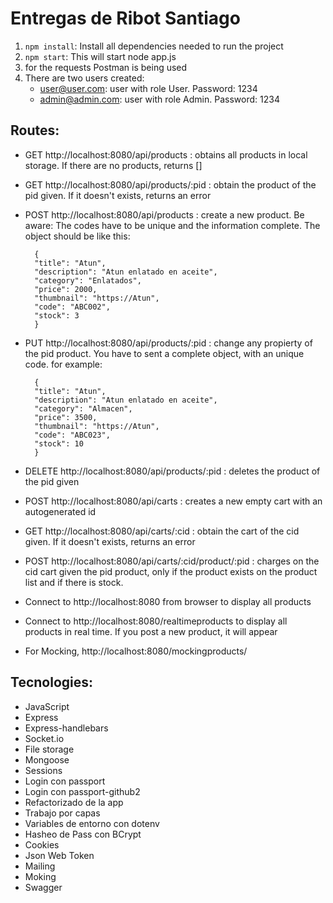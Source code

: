 # Entregas de Ribot Santiago

1) `npm install`: Install all dependencies needed to run the project
2) `npm start`: This will start node app.js
3) for the requests Postman is being used
4) There are two users created:
	- user@user.com: user with role User. Password: 1234
	- admin@admin.com: user with role Admin. Password: 1234

## Routes:

- GET http://localhost:8080/api/products : obtains all products in local storage. If there are no products, returns []
- GET http://localhost:8080/api/products/:pid : obtain the product of the pid given. If it doesn't exists, returns an error
- POST http://localhost:8080/api/products : create a new product. Be aware: The codes have to be unique and the information complete. The object should be like this:

        {  
        "title": "Atun",  
        "description": "Atun enlatado en aceite",  
        "category": "Enlatados",  
        "price": 2000,  
        "thumbnail": "https://Atun",  
        "code": "ABC002",  
        "stock": 3  
        }

- PUT http://localhost:8080/api/products/:pid : change any propierty of the pid product. You have to sent a complete object, with an unique code. for example:

        {  
        "title": "Atun",  
        "description": "Atun enlatado en aceite",  
        "category": "Almacen",  
        "price": 3500,  
        "thumbnail": "https://Atun",  
        "code": "ABC023",  
        "stock": 10  
        }

- DELETE http://localhost:8080/api/products/:pid : deletes the product of the pid given
- POST http://localhost:8080/api/carts : creates a new empty cart with an autogenerated id
- GET http://localhost:8080/api/carts/:cid : obtain the cart of the cid given. If it doesn't exists, returns an error
- POST http://localhost:8080/api/carts/:cid/product/:pid : charges on the cid cart given the pid product, only if the product exists on the product list and if there is stock.
- Connect to http://localhost:8080 from browser to display all products
- Connect to http://localhost:8080/realtimeproducts to display all products in real time. If you post a new product, it will appear
- For Mocking, http://localhost:8080/mockingproducts/

## Tecnologies:

- JavaScript
- Express
- Express-handlebars
- Socket.io
- File storage
- Mongoose
- Sessions
- Login con passport
- Login con passport-github2
- Refactorizado de la app
- Trabajo por capas
- Variables de entorno con dotenv
- Hasheo de Pass con BCrypt
- Cookies
- Json Web Token
- Mailing
- Moking
- Swagger